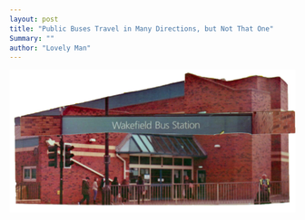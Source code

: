 ```yaml
---
layout: post
title: "Public Buses Travel in Many Directions, but Not That One"
Summary: ""
author: "Lovely Man"
---
```


![bus station](https://github.com/aronfowler/aronfowler.github.io/blob/master/assets/entrance.jpg)
